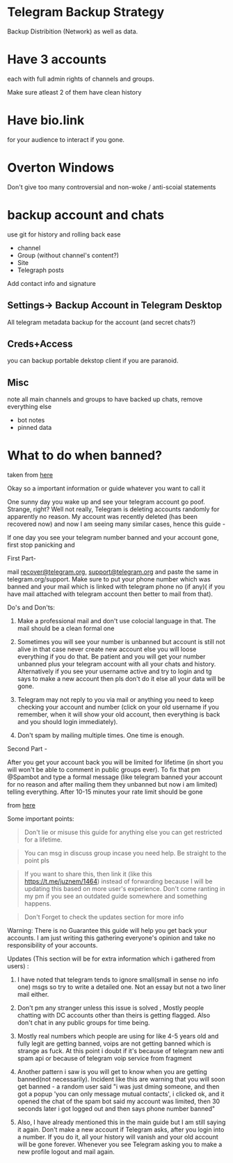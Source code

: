 # Telegram Backup Strategy

Backup Distribition (Network) as well as data.

# Have 3 accounts

each with full admin rights of channels and groups.

Make sure atleast 2 of them have clean history

# Have bio.link

for your audience to interact if you gone.

# Overton Windows

Don't give too many controversial and non-woke / anti-scoial statements

# backup account and chats

use git for history and rolling back ease

* channel
* Group (without channel's content?)
* Site
* Telegraph posts

Add contact info and signature

## Settings-> Backup Account in Telegram Desktop

All telegram metadata backup for the account (and secret chats?)

## Creds+Access

you can backup portable dekstop client if you are paranoid.

## Misc

note all main channels and groups to have backed up chats, remove everything else

* bot notes
* pinned data

# What to do when banned?

taken from [here](https://t.me/juznem/1464)

Okay so a important information or guide whatever you want to call it

One sunny day you wake up and see your telegram account go poof. Strange, right? Well not really, Telegram is deleting accounts randomly for apparently no reason. My account was recently deleted (has been recovered now) and now I am seeing many similar cases, hence this guide -

If one day you see your telegram number banned and your account gone, first stop panicking and

First Part-

mail recover@telegram.org, support@telegram.org and paste the same in telegram.org/support. Make sure to put your phone number which was banned and your mail which is linked with telegram phone no (if any)( if you have mail attached with telegram account then better to mail from that). 

Do's and Don'ts:

1. Make a professional mail and
don't use colocial language in that. The mail should be a clean formal one

2. Sometimes you will see your number is unbanned but account is still not alive in that case never create new account else you will loose everything if you do that. Be patient and you will get your number unbanned plus your telegram account with all your chats and history. Alternatively if you see your username active and try to login and tg says to make a new account then pls don't do it else all your data will be gone.

3. Telegram may not reply to you via mail or anything you need to keep checking your account and number (click on your old username if you remember, when it will show your old account, then everything is back and you should login immediately).

4. Don't spam by mailing multiple times. One time is enough.

Second Part -

After you get your account back you will be limited for lifetime (in short you will won't be able to comment in public groups ever). To fix that pm @Spambot and type a formal message (like telegram banned your account for no reason and after mailing them they unbanned but now i am limited) telling everything. After 10-15 minutes your rate limit should be gone 

from [here](https://t.me/juznem/1465)

Some important points:

> Don't lie or misuse this guide for anything else you can get restricted for a lifetime.

> You can msg in discuss group incase you need help. Be straight to the point pls

> If you want to share this, then link it (like this https://t.me/juznem/1464) instead of forwarding because I will be updating this based on more user's experience. Don't come ranting in my pm if you see an outdated guide somewhere and something happens.

> Don't Forget to check the updates section for more info

Warning: There is no Guarantee this guide will help you get back your accounts. I am just writing this gathering everyone's opinion and take no responsibility of your accounts.

Updates (This section will be for extra information which i gathered from users) :

1. I have noted that telegram tends to ignore small(small in sense no info one) msgs so try to write a detailed one. Not an essay but not a two liner mail either.

2. Don't pm any stranger unless this issue is solved , Mostly people chatting with DC accounts other than theirs is getting flagged. Also don't chat in any public groups for time being.

3. Mostly real numbers which people are using for like 4-5 years old and fully legit are getting banned, voips are not getting banned which is strange as fuck. At this point i doubt if it's because of telegram new anti spam api or because of telegram voip service from fragment

4. Another pattern i saw is you will get to know when you are getting banned(not necessarily). Incident like this are warning that you will soon get banned - a random user said "i was just dming someone, and then got a popup 'you can only message mutual contacts', i clicked ok, and it opened the chat of the spam bot said my account was limited, then 30 seconds later i got logged out and then says phone number banned"

5. Also, I have already mentioned this in the main guide but I am still saying it again. Don't make a new account if Telegram asks, after you login into a number. If you do it, all your history will vanish and your old account will be gone forever. Whenever you see Telegram asking you to make a new profile logout and mail again.
